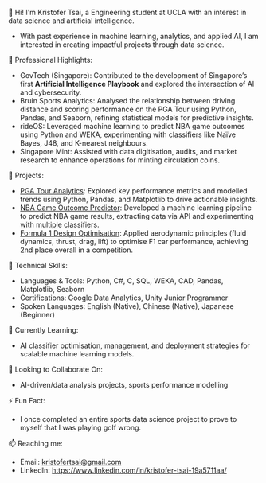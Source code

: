 👋 Hi! I'm Kristofer Tsai, a Engineering student at UCLA with an interest in data science and artificial intelligence. 
- With past experience in machine learning, analytics, and applied AI, I am interested in creating impactful projects through data science.

🌟 Professional Highlights:
- GovTech (Singapore): Contributed to the development of Singapore’s first **Artificial Intelligence Playbook** and explored the intersection of AI and cybersecurity.
- Bruin Sports Analytics: Analysed the relationship between driving distance and scoring performance on the PGA Tour using Python, Pandas, and Seaborn, refining statistical models for predictive insights.
- rideOS: Leveraged machine learning to predict NBA game outcomes using Python and WEKA, experimenting with classifiers like Naïve Bayes, J48, and K-nearest neighbours.
- Singapore Mint: Assisted with data digitisation, audits, and market research to enhance operations for minting circulation coins.

📁 Projects:
- [PGA Tour Analytics](---): Explored key performance metrics and modelled trends using Python, Pandas, and Matplotlib to drive actionable insights.
- [NBA Game Outcome Predictor](---): Developed a machine learning pipeline to predict NBA game results, extracting data via API and experimenting with multiple classifiers.
- [Formula 1 Design Optimisation](---): Applied aerodynamic principles (fluid dynamics, thrust, drag, lift) to optimise F1 car performance, achieving 2nd place overall in a competition.

🔧 Technical Skills:
- Languages & Tools: Python, C#, C, SQL, WEKA, CAD, Pandas, Matplotlib, Seaborn
- Certifications: Google Data Analytics, Unity Junior Programmer
- Spoken Languages: English (Native), Chinese (Native), Japanese (Beginner)

🌱 Currently Learning:
- AI classifier optimisation, management, and deployment strategies for scalable machine learning models.

🤝 Looking to Collaborate On:
- AI-driven/data analysis projects, sports performance modelling

⚡ Fun Fact:
- I once completed an entire sports data science project to prove to myself that I was playing golf wrong.

📫 Reaching me:
- Email: kristofertsai@gmail.com
- LinkedIn: https://www.linkedin.com/in/kristofer-tsai-19a5711aa/ 


